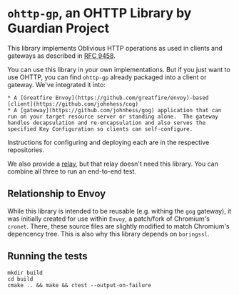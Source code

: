 # `ohttp-gp`, an OHTTP Library by Guardian Project 

This library implements Oblivious HTTP operations as used in clients and gateways as described in [RFC 9458](https://www.rfc-editor.org/rfc/rfc9458.html#name-key-configuration).

You can use this library in your own implementations.  But if you just want to use OHTTP, you can find `ohttp-gp` already packaged into a client or gateway.  We've integrated it into:

    * A [Greatfire Envoy](https://github.com/greatfire/envoy)-based [client](https://github.com/johnhess/cog)
    * A [gateway](https://github.com/johnhess/gog) application that can run on your target resource server or standing alone.  The gateway handles decapsulation and re-encapsulation and also serves the specified Key Configuration so clients can self-configure.

Instructions for configuring and deploying each are in the respective repositories.

We also provide a [relay](https://github.com/johnhess/pog), but that relay doesn't need this library.  You can combine all three to run an end-to-end test.

## Relationship to Envoy

While this library is intended to be reusable (e.g. withing the `gog` gateway), it was initially created for use within `Envoy`, a patch/fork of Chromium's `cronet`.  There, these source files are slightly modified to match Chromium's depencency tree.  This is also why this library depends on `boringssl`.

## Running the tests

```
mkdir build
cd build
cmake .. && make && ctest --output-on-failure
```